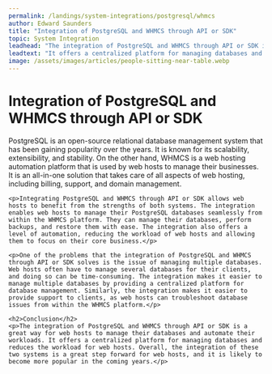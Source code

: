 ```yaml
---
permalink: /landings/system-integrations/postgresql/whmcs
author: Edward Saunders
title: "Integration of PostgreSQL and WHMCS through API or SDK"
topic: System Integration
leadhead: "The integration of PostgreSQL and WHMCS through API or SDK is a great way for web hosts to manage their databases and automate their workloads"
leadtext: "It offers a centralized platform for managing databases and reduces the workload for web hosts. Overall, the integration of these two systems is a great step forward for web hosts, and it is likely to become more popular in the coming years."
image: /assets/images/articles/people-sitting-near-table.webp
---
```

<div class="arttext">	<h1>Integration of PostgreSQL and WHMCS through API or SDK</h1>
	<p>PostgreSQL is an open-source relational database management system that has been gaining popularity over the years. It is known for its scalability, extensibility, and stability. On the other hand, WHMCS is a web hosting automation platform that is used by web hosts to manage their businesses. It is an all-in-one solution that takes care of all aspects of web hosting, including billing, support, and domain management.</p>

	<p>Integrating PostgreSQL and WHMCS through API or SDK allows web hosts to benefit from the strengths of both systems. The integration enables web hosts to manage their PostgreSQL databases seamlessly from within the WHMCS platform. They can manage their databases, perform backups, and restore them with ease. The integration also offers a level of automation, reducing the workload of web hosts and allowing them to focus on their core business.</p>

	<p>One of the problems that the integration of PostgreSQL and WHMCS through API or SDK solves is the issue of managing multiple databases. Web hosts often have to manage several databases for their clients, and doing so can be time-consuming. The integration makes it easier to manage multiple databases by providing a centralized platform for database management. Similarly, the integration makes it easier to provide support to clients, as web hosts can troubleshoot database issues from within the WHMCS platform.</p>

	<h2>Conclusion</h2>
	<p>The integration of PostgreSQL and WHMCS through API or SDK is a great way for web hosts to manage their databases and automate their workloads. It offers a centralized platform for managing databases and reduces the workload for web hosts. Overall, the integration of these two systems is a great step forward for web hosts, and it is likely to become more popular in the coming years.</p>
</div>